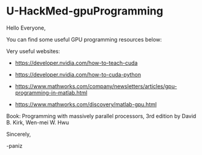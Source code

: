 # U-HackMed-gpuProgramming

Hello Everyone,

You can find some useful GPU programming resources below:

Very useful websites:

 - https://developer.nvidia.com/how-to-teach-cuda
 - https://developer.nvidia.com/how-to-cuda-python
   
-  https://www.mathworks.com/company/newsletters/articles/gpu-programming-in-matlab.html
   
 -  https://www.mathworks.com/discovery/matlab-gpu.html

Book:
    Programming with massively parallel processors, 3rd edition by David B. Kirk, Wen-mei W. Hwu

Sincerely,

-paniz
